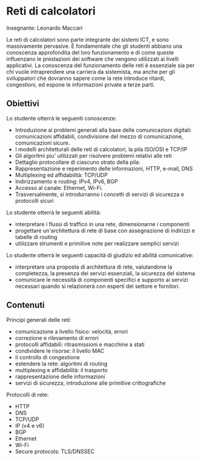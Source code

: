 # Reti di calcolatori

Insegnante: Leonardo Maccari

Le reti di calcolatori sono parte integrante dei sistemi ICT, e sono massivamente pervasive. È fondamentale che gli studenti abbiano una conoscenza approfondita del loro funzionamento e di come queste influenzano le prestazioni dei software che vengono utilizzati ai livelli applicativi.
La conoscenza del funzionamento delle reti è essenziale sia per chi vuole intraprendere una carriera da sistemista, ma anche per gli sviluppatori che dovranno sapere come la rete introduce ritardi, congestioni, ed espone le informazioni private a terze parti.


## Obiettivi

Lo studente otterrà le seguenti conoscenze:
- Introduzione ai problemi generali alla base delle comunicazioni digitali: comunicazioni affidabili, condivisione del mezzo di comunicazione, comunicazioni sicure.
- I modelli architetturali delle reti di calcolatori, la pila ISO/OSI e TCP/IP
- Gli algoritmi piu' utilizzati per risolvere problemi relativi alle reti
- Dettaglio protocollare di ciascuno strato della pila:
- Rappresentazione e reperimento delle informazioni, HTTP, e-mail, DNS
- Multiplexing ed affidabilità: TCP/UDP
- Indirizzamento e routing: IPv4, IPv6, BGP
- Accesso al canale: Ethernet, Wi-Fi.
- Trasversalmente, si introdurranno i concetti di servizi di sicurezza e protocolli sicuri

Lo studente otterrà le seguenti abilità:
- interpretare i flussi di traffico in una rete, dimensionarne i componenti
- progettare un'architettura di rete di base con assegnazione di indirizzi e tabelle di routing
- utilizzare strumenti e primitive note per realizzare semplici servizi

Lo studente otterrà le seguenti capacità di giudizio ed abilità comunicative:
- interpretare una proposta di architettura di rete, valutandone la completezza, la presenza dei servizi essenziali, la sicurezza del sistema
- comunicare le necessità di componenti specifici e supporto ai servizi necessari quando si relazionerà con esperti del settore e fornitori.

## Contenuti

Principi generali delle reti:
- comunicazione a livello fisico: velocità, errori
- correzione e rilevamento di errori
- protocolli affidabili: ritrasmissioni e macchine a stati
- condividere le risorse: il livello MAC
- il controllo di congestione
- estendere la rete: algoritmi di routing
- multiplexing e affidabilità: il trasporto
- rappresentazione delle informazioni
- servizi di sicurezza, introduzione alle primitive crittografiche

Protocolli di rete:
- HTTP
- DNS
- TCP/UDP
- IP (v4 e v6)
- BGP
- Ethernet
- Wi-Fi
- Secure protocols: TLS/DNSSEC